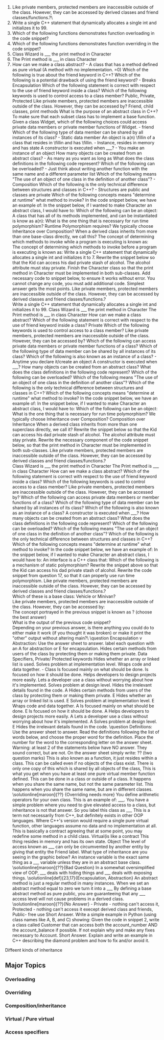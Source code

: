 1. Like private members, protected members are inaccessible outside of the class. However, they can be accessed by derived classes and friend classes/functions.?\
2. Write a single C++ statement that dynamically allocates a single int and initializes it to 99.
3. Which of the following functions demonstrates function overloading in the code snippet?
4. Which of the following functions demonstrates function overriding in the code snippet?
5. Class Wizard is ___ the print method in Character
6. The Print method is ___ in class Character
7. How can we make a class abstract? - A class that has a method defined as pure virtual (A method with no implementation. =0)
Which of the following is true about the friend keyword in C++?
Which of the following is a potential drawback of using the friend keyword? - Breaks Encapsulation
Which of the following statement is correct with respect to the use of friend keyword inside a class?
Which of the following keywords is used to control access to a class member? Public, Private, Protected 
Like private members, protected members are inaccessible outside of the class. However, they can be accessed by? Friend, child classes, print methods
What is the purpose of an abstract class in C++? To make sure that each subset class has to implement a base function.
Given a class Widget, which of the following choices could access private data members or private member functions of Widget. - friend
Which of the following type of data member can be shared by all instances of its class? - Static data member 
An object is a(n) \fillin of a class that resides in \fillin and has \fillin. - Instance, resides in memory and has state
A constructor is executed when ___? - You make an instance of an object
How many objects can be created from an abstract class? - As many as you want as long as 
What does the class definitions in the following code represent?
Which of the following can be overloaded? - Just think about writing another function with the same name and a different parameter list 
Which of the following means "The use of an object of one class in the definition of another class"? - Composition 
Which of the following is the only technical difference between structures and classes in C++? - Structures are public and classes are private
Which of the following concepts means "determine at runtime" what method to invoke?
In the code snippet below, we have an example of:
In the snippet below, if I wanted to make Character an abstract class, I would have to:
Which of the following can be an object:
A class that has all of its methods implemented, and can be instantiated is know as a(n):
What is the one thing that is necessary for run time polymorphism?
Runtime Polymorphism requires?
We typically choose Inheritance over Composition?
When a derived class inherits from more than one base-class directly, we call this?
The concept of determining which methods to invoke while a program is executing is known as:\
The concept of determining which methods to invoke before a program is executing is known as:
Write a single C++ statement that dynamically allocates a single int and initializes it to 7.
Rewrite the snippet below so that the Kid can access his dad private stash of alcohol. The alcohol attribute must stay private.
Finish the Character class so that the print method in Character must be implemented in both sub-classes.
Add necessary code to snippet below, to ensure it works without error. You cannot change any code, you must add additional code. Simplest answer gets the most points.
Like private members, protected members are inaccessible outside of the class. However, they can be accessed by derived classes and friend classes/functions.?\
Write a single C++ statement that dynamically allocates a single int and initializes it to 99.
Class Wizard is ___ the print method in Character
The Print method is ___ in class Character
How can we make a class abstract?
Which of the following statement is correct with respect to the use of friend keyword inside a class? Private
Which of the following keywords is used to control access to a class member? 
Like private members, protected members are inaccessible outside of the class. However, they can be accessed by?
Which of the following can access private data members or private member functions of a class?
Which of the following type of data member can be shared by all instances of its class?
Which of the following is also known as an instance of a class? - Anytime you declare it/create an object
A constructor is executed when ___?
How many objects can be created from an abstract class?
What does the class definitions in the following code represent?
Which of the following can be overloaded?
Which of the following means "The use of an object of one class in the definition of another class"?
Which of the following is the only technical difference between structures and classes in C++?
Which of the following concepts means "determine at runtime" what method to invoke?
In the code snippet below, we have an example of:
In the snippet below, if I wanted to make Character an abstract class, I would have to:
Which of the following can be an object:
What is the one thing that is necessary for run time polymorphism?
We typically choose Inheritance over Composition? Composition over Inheritance
When a derived class inherits from more than one superclass directly, we call it?
Rewrite the snippet below so that the Kid can access his dad private stash of alcohol. The alcohol attribute must stay private.
Rewrite the necessary component of the code snippet below, so that the print method in Character must be implemented in both sub-classes.
Like private members, protected members are inaccessible outside of the class. However, they can be accessed by derived classes and friend classes/functions.?\
Class Wizard is ___ the print method in Character
The Print method is ___ in class Character
How can we make a class abstract?
Which of the following statement is correct with respect to the use of friend keyword inside a class?
Which of the following keywords is used to control access to a class member?
Like private members, protected members are inaccessible outside of the class. However, they can be accessed by?
Which of the following can access private data members or member functions of a class?
Which of the following type of data member can be shared by all instances of its class?
Which of the following is also known as an instance of a class?
A constructor is executed when ___?
How many objects can be created from an abstract class?
What does the class definitions in the following code represent?
Which of the following can be overloaded?
Which of the following means "The use of an object of one class in the definition of another class"?
Which of the following is the only technical difference between structures and classes in C++?
Which of the following concepts means "determine at runtime" what method to invoke?
In the code snippet below, we have an example of:
In the snippet below, if I wanted to make Character an abstract class, I would have to:
An interface is a C++ class that:
Which of the following is a mechanism of static polymorphism?
Rewrite the snippet above so that the Kid can access his dad private stash of alcohol.
Rewrite the code snippet from question 17, so that it can properly use run time polymorphism.
Like private members, protected members are inaccessible outside of the class. However, they can be accessed by derived classes and friend classes/functions.?\
Which of these is a base class: Vehicle or Minivan?\
Like private members, protected members are inaccessible outside of the class. However, they can be accessed by:\
The concept portrayed in the previous snippet is known as 
 ? (choose the best answer)\
What is the output of the previous code snippet?\
Depending on your previous answer, is there anything you could do to either make it work (if you thought it was broken) or make it print the "other" output without altering main?\ \question Encapsulation v Abstraction: Use the answer sheet to answer. label each question with an A for abstraction or E for encapsulation.
Hides certain methods from users of the class by protecting them or making them private. Data Specifiers, Private/ Protected keywords
Hides whether an array or linked list is used.
Solves problem at implementation level.
Wraps code and data together. - Class
Is focused mainly on what should be done.
Is focused on how it should be done.
Helps developers to design projects more easily.
Lets a developer use a class without worrying about how it's implemented.
Solves problem at design level.
Hides the irrelevant details found in the code.
A Hides certain methods from users of the class by protecting them or making them private.
E Hides whether an array or linked list is used.
E Solves problem at implementation level.
E Wraps code and data together.
A Is focused mainly on what should be done.
E Is focused on how it should be done.
A Helps developers to design projects more easily.
A Lets a developer use a class without worrying about how it's implemented.
A Solves problem at design level.
E Hides the irrelevant details found in the code. \question Definitions: Use the answer sheet to answer. Read the definitions following the list of words below, and choose the proper word for the definition. Place the number for the word to the corresponding letter on the answer sheet. Warning: at least 2 of the statements below have NO answer. They sound correct, but are not. On the answer sheet simply write: ?? (two question marks)
This is also known as a function, it just resides within a class.
This can be called even if no objects of the class exist.
There is only one copy of this which is shared by all objects of the class,
This is what you get when you have at least one pure virtual member function defined.
This can be done in a class or outside of a class. It happens when you share the same name, but not the same parameter list.
This happens when you share the same name, but are in different classes. \solutionline[maroon]{??} {Overriding needs more}
You define arithmetic operators for your own class. This is an example of: ___.
You have a simple problem where you need to give elevated access to a class, but inheritance is not that answer. So you label this class as ___
This is a term not necessarily from C++, but definitely exists in other OOP languages. Where C++'s version would require a single pure virtual function, other languages assume no data and no implementation at all.
This is basically a contract agreeing that at some point, you may redefine some method in a child class. Virtual(is like a contract
This thing resides in memory and has its own state. Object
The level of access known as ___ can only be circumvented by another entity by giving that entity the Friend label.
What type of inheritance are you seeing in the graphic below?
An instance variable is the exact same thing as a ___ variable unless they are in an abstract base class. \solutionline[maroon]{??}{Bad Question}
In a somewhat oversimplified view of OOP, ___ deals with hiding things and ___ deals with exposing things. \solutionline[def]{23,17}{Encapsulation, Abstraction}
An abstract method is just a regular method in many instances. When we set an abstract method equal to zero we turn it into a ___
By defining a base abstract method as pure public, you are guaranteeing that any ___ access level will not cause problems in a derived class. \solutionline[maroon]{??}{No Answer} - Private - nothing can't access it, Protected - nothing can't access it execept derived class and friends, Public- free use
Short Answer. Write a simple example in Python (using class names like A, B, and C) showing:
Given the code in snippet 2, write a class called Customer that can access both the account_number AND the account_balance if possible. If not explain why and make any fixes necessary to Account.
Short Answer. Explain and write an example in C++ describing the diamond problem and how to fix and/or avoid it.

Diffeent kinds of inheritance
## Major Topics
### Overloading
### Overriding 
### Composition/inheritance 
### Virtual / Pure virtual 
### Access specifiers 
